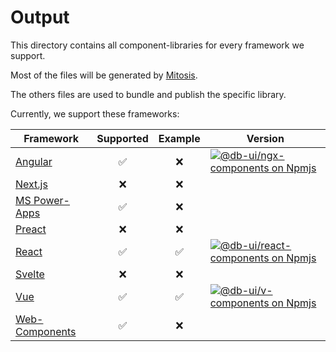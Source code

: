 # Output

This directory contains all component-libraries for every framework we support.

Most of the files will be generated by [Mitosis](https://github.com/BuilderIO/mitosis).

The others files are used to bundle and publish the specific library.

Currently, we support these frameworks:

| Framework                                                                     | Supported | Example | Version                                                                                                                                                                                                              |
| ----------------------------------------------------------------------------- | :-------: | :-----: | -------------------------------------------------------------------------------------------------------------------------------------------------------------------------------------------------------------------- |
| [Angular](https://angular.io/)                                                |    ✅     |   ❌    | [![@db-ui/ngx-components on Npmjs](https://img.shields.io/badge/dynamic/json?url=https%3A%2F%2Fapi.github.com%2Frepos%2Fdb-ui%2Fmono%2Freleases%2Flatest&query=%24.tag_name&label=npm&color=ed1c24 "npm version")](https://npmjs.com/package/@db-ui/ngx-components "DB UI – on NPM")       |
| [Next.js](https://nextjs.org/)                                                |    ❌     |   ❌    |                                                                                                                                                                                                                      |
| [MS Power-Apps](https://powerapps.microsoft.com/)                             |    ✅     |   ❌    |                                                                                                                                                                                                                      |
| [Preact](https://preactjs.com/)                                               |    ❌     |   ❌    |                                                                                                                                                                                                                      |
| [React](https://reactjs.org/)                                                 |    ✅     |   ✅    | [![@db-ui/react-components on Npmjs](https://img.shields.io/badge/dynamic/json?url=https%3A%2F%2Fapi.github.com%2Frepos%2Fdb-ui%2Fmono%2Freleases%2Flatest&query=%24.tag_name&label=npm&color=ed1c24 "npm version")](https://npmjs.com/package/@db-ui/react-components "DB UI – on NPM") |
| [Svelte](https://svelte.dev/)                                                 |    ❌     |   ❌    |                                                                                                                                                                                                                      |
| [Vue](https://vuejs.org/)                                                     |    ✅     |   ✅    | [![@db-ui/v-components on Npmjs](https://img.shields.io/badge/dynamic/json?url=https%3A%2F%2Fapi.github.com%2Frepos%2Fdb-ui%2Fmono%2Freleases%2Flatest&query=%24.tag_name&label=npm&color=ed1c24 "npm version")](https://npmjs.com/package/@db-ui/v-components "DB UI – on NPM")             |
| [Web-Components](https://developer.mozilla.org/en-US/docs/Web/Web_Components) |    ✅     |   ❌    |                                                                                                                                                                                                                      |
